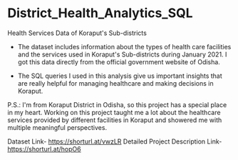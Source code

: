 # District_Health_Analytics_SQL

Health Services Data of Koraput's Sub-districts

- The dataset includes information about the types of health care facilities and the services used in Koraput's Sub-districts during January 2021. I got this data directly from the official government website of Odisha.

- The SQL queries I used in this analysis give us important insights that are really helpful for managing healthcare and making decisions in Koraput.

P.S.: I'm from Koraput District in Odisha, so this project has a special place in my heart. Working on this project taught me a lot about the healthcare services provided by different facilities in Koraput and showered me with multiple meaningful perspectives.

Dataset Link- https://shorturl.at/vwzLR 
Detailed Project Description Link- https://shorturl.at/hopO6
